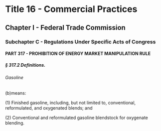 
# Title 16 - Commercial Practices
## Chapter I - Federal Trade Commission
### Subchapter C - Regulations Under Specific Acts of Congress
#### PART 317 - PROHIBITION OF ENERGY MARKET MANIPULATION RULE
##### § 317.2 Definitions.
###### Gasoline

(b)means:

(1) Finished gasoline, including, but not limited to, conventional, reformulated, and oxygenated blends; and

(2) Conventional and reformulated gasoline blendstock for oxygenate blending.

